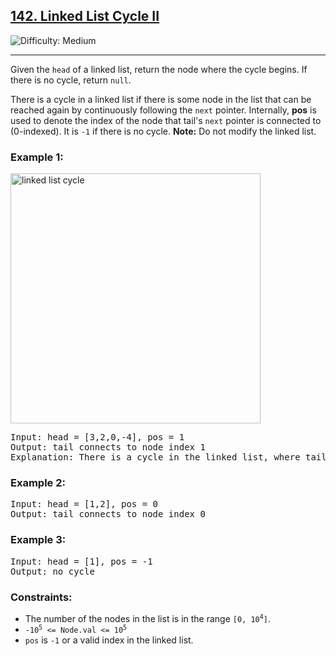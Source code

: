 <h2><a href="https://leetcode.com/problems/linked-list-cycle-ii">142. Linked List Cycle II</a></h2> 
<img src="https://img.shields.io/badge/Difficulty-Medium-orange" alt="Difficulty: Medium" />
<hr>

<p>Given the <code>head</code> of a linked list, return the node where the cycle begins. If there is no cycle, return <code>null</code>.</p>

<p>There is a cycle in a linked list if there is some node in the list that can be reached again by continuously following the <code>next</code> pointer. Internally, <strong>pos</strong> is used to denote the index of the node that tail's <code>next</code> pointer is connected to (0-indexed). It is <code>-1</code> if there is no cycle. <strong>Note:</strong> Do not modify the linked list.</p>

<h3>Example 1:</h3>

<img src="https://assets.leetcode.com/uploads/2018/12/07/circularlinkedlist.png" alt="linked list cycle" width="400"/>

<pre>
Input: head = [3,2,0,-4], pos = 1
Output: tail connects to node index 1
Explanation: There is a cycle in the linked list, where tail connects to the second node.
</pre>

<h3>Example 2:</h3>
<pre>
Input: head = [1,2], pos = 0
Output: tail connects to node index 0
</pre>

<h3>Example 3:</h3>
<pre>
Input: head = [1], pos = -1
Output: no cycle
</pre>

<h3>Constraints:</h3>
<ul>
  <li>The number of the nodes in the list is in the range <code>[0, 10<sup>4</sup>]</code>.</li>
  <li><code>-10<sup>5</sup> &lt;= Node.val &lt;= 10<sup>5</sup></code></li>
  <li><code>pos</code> is <code>-1</code> or a valid index in the linked list.</li>
</ul>